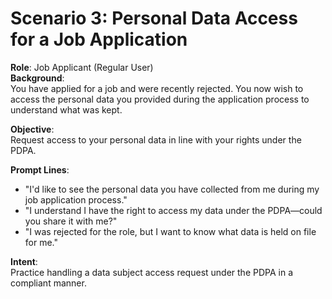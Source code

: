 # Scenario 3: Personal Data Access for a Job Application

**Role**: Job Applicant (Regular User)  
**Background**:  
You have applied for a job and were recently rejected. You now wish to access the personal data you provided during the application process to understand what was kept.

**Objective**:  
Request access to your personal data in line with your rights under the PDPA.

**Prompt Lines**:
- "I'd like to see the personal data you have collected from me during my job application process."
- "I understand I have the right to access my data under the PDPA—could you share it with me?"
- "I was rejected for the role, but I want to know what data is held on file for me."

**Intent**:  
Practice handling a data subject access request under the PDPA in a compliant manner.
